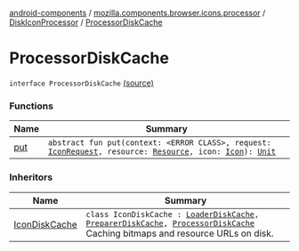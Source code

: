 [android-components](../../../index.md) / [mozilla.components.browser.icons.processor](../../index.md) / [DiskIconProcessor](../index.md) / [ProcessorDiskCache](./index.md)

# ProcessorDiskCache

`interface ProcessorDiskCache` [(source)](https://github.com/mozilla-mobile/android-components/blob/master/components/browser/icons/src/main/java/mozilla/components/browser/icons/processor/DiskIconProcessor.kt#L19)

### Functions

| Name | Summary |
|---|---|
| [put](put.md) | `abstract fun put(context: <ERROR CLASS>, request: `[`IconRequest`](../../../mozilla.components.browser.icons/-icon-request/index.md)`, resource: `[`Resource`](../../../mozilla.components.browser.icons/-icon-request/-resource/index.md)`, icon: `[`Icon`](../../../mozilla.components.browser.icons/-icon/index.md)`): `[`Unit`](https://kotlinlang.org/api/latest/jvm/stdlib/kotlin/-unit/index.html) |

### Inheritors

| Name | Summary |
|---|---|
| [IconDiskCache](../../../mozilla.components.browser.icons.utils/-icon-disk-cache/index.md) | `class IconDiskCache : `[`LoaderDiskCache`](../../../mozilla.components.browser.icons.loader/-disk-icon-loader/-loader-disk-cache/index.md)`, `[`PreparerDiskCache`](../../../mozilla.components.browser.icons.preparer/-disk-icon-preparer/-preparer-disk-cache/index.md)`, `[`ProcessorDiskCache`](./index.md)<br>Caching bitmaps and resource URLs on disk. |
